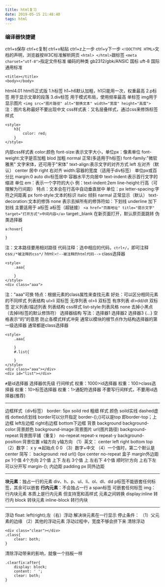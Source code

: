 ```yaml
---
title: html复习
date: 2019-05-15 21:48:40
tags: html
---
```

### 编译器快捷键
ctrl+s保存 ctrl+c复制 ctrl+v粘贴 ctrl+z上一步 ctrl+y下一步
`<!DOCTYPE HTML>`文档的声明，浏览器按W3C标准解析网页
`<html> </html>`跟标签 `<meta charset="utf-8">`指定文件标准
编码的种类
gb2312/gbk/ANSIC 国标 uft-8 国际通用标准
<!--more-->
```
<title></title>
<body></body>
```
html4.01 html5正式版
1.h标签 h1~h6默认加粗，h1只能用一次，权重最高
2.p标签 用于显示文章的段落
3.div标签 用于模式布局，使用频率最高
单标签 img用于显示图片
`<img src="图片路径" alt="替换文本" width="宽度" height="高度">`
注：图片名称最好不要出现中文
css样式表：又名层叠样式，通过css来修饰标签样式
```
<style>
    h3{
        color: red;
    }
</style>
```
内部css样式表
color:颜色 font-size:表示文字大小，单位px：像素单位
font-weight:文字是否加粗  blod 加粗 normal 正常(多适用于h标签)
font-family:"微软雅黑" 文字宋体，还可用于"宋体"
text-align:表示文字的对齐方式 left 左对齐（默认） center 居中 right 右对齐
width:容器的宽度（适用于div标签） 单位px或百分比
margin:0 auto div标签居中 容器水平方向居中
text-indent:表示首行文字的缩进 单位 em：表示一个字符的大小
例：text-indent:2em
line-height:行高（可理解为行间距） 特点：文本会在行高中自动垂直居中 单位：px
letter-spacing:字符之间距离 px
font-style:文本的标识 italic 倾斜 narmal 正常显示（默认）
text-decoration:文本的修饰 none 表示去掉所有的修饰符如：下划线 underline 加下划线 主要适用于 a标签
a标签（超链接）
`<a href="页面地址" title="提示文字" target="打开方式">中间内容</a>` target:_blank 在新页面打开，默认原页面跳转
伪类选择器
```
a:hover{

}
```
注：文本路径要用相对路径
代码注释：选中相应的代码，`ctrl+/`，即可注释
css:`/*被注释的css*/`
html:`<!--被注释的html代码-->`
class选择器
```
<style>
    .aaa{

    }
</style>
<div class="aaa">
```
注："aaa"可换
特点：根据元素的class属性来查找元素 好处：可以区分相同元素的不同样式
列表结构
ul>li 双标签 无序列表
ol>li 双标签 有序列表
dl>dd/dt 双标签 定义列表/描述列表
列表结构 css样式 
list-style:列表风格 none 去掉小黑点（去掉li标签的默认修饰符）
选择器结构
写法：选择器1 选择器2 选择器3 {...} 空格表示“的”的意思
防止各模式样式冲突 通常以模块的根节点作为结构选择器的第一级选择器 通常都是class选择器
```
<style>
    .aaa{

    }
    #.list{

    }
</style>
<div class="aaa"></div>
<div id="list"></div>
```
`#`是id选择器
选择器优先级
行间样式 权重：1000>id选择器 权重：100>class选择器 权重：10>标签选择器 权重：1>通配符选择器
不要写行间样式，不要用id选择器(推荐)
***
边框样式（div标签）
border: 5px soild red 粗细 样式 颜色
soild实线 dashed虚线 dotted点划线
border可以分开指定 border-();()可以是top 即border-top；上边框  left左边框  right右边框  bottom下边框
背景 background
background-color:背景颜色 background-image:背景图片 url(图片路径)
background-repeat:背景图平铺（重复） no-repeat repeat-x repeat-y
background-position:背景位置 x轴方向 y轴方向
（1）英文： center left right bottom top
（2）数字： x y =>起始点 0 0
（3）数字+中文
（4）一个值时，第二个默认是center
简写：
background: red url() 0px center no-repeat
盒子
margin外边距 px
1个值 4个方向  2个值 上下 左右  3个值 上 左右下  4个值 顺时针方向 上右下左
可以分开写
margin-();
内边距 padding px
同外边距
***
**块元素**：独占一行的元素
div、h、p、ul、li、ol、dl、dd
p标签不能嵌套任何标签，其余可以嵌套
**行内元素**：不会独占一行 a span标签
可嵌套任何标签
img：行内块元素 本质上是行内元素 但支持宽和高样式
元素之间转换
display:inline 转行内 block 转块元素 inline-block 转行内块
***
浮动
float: left(right);左（右）浮动  解决块元素在一行显示
停止条件：
（1）父元素的边缘
（2）其他的浮动元素
浮动过程中，宽度不够会挤下来
清除浮动
```
<div class="clear"></div>
.class{
    clear: both;
}
```
清除浮动带来的影响，就像一个挡板一样
```
.clearfix:after{
    display: block;
    content: ' ';
    clear: both;
}
```